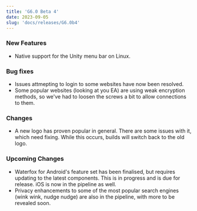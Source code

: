```yaml
---
title: 'G6.0 Beta 4'
date: 2023-09-05
slug: 'docs/releases/G6.0b4'
---
```


### New Features

- Native support for the Unity menu bar on Linux.

### Bug fixes

- Issues attmepting to login to some websites have now been resolved.
- Some popular websites (looking at you EA) are using weak encryption methods, so we've had to loosen the screws a bit to allow connections to them.

### Changes

- A new logo has proven popular in general. There are some issues with it, which need fixing. While this occurs, builds will switch back to the old logo.

### Upcoming Changes

- Waterfox for Android's feature set has been finalised, but requires updating to the latest components. This is in progress and is due for release. iOS is now in the pipeline as well.
- Privacy enhancements to some of the most popular search engines (wink wink, nudge nudge) are also in the pipeline, with more to be revealed soon.
